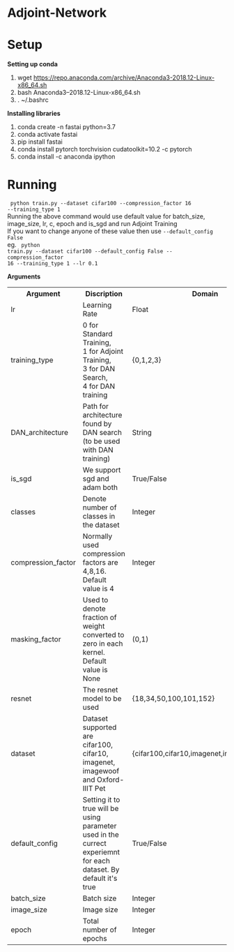 # Adjoint-Network



# Setup
**Setting up conda** <br/>
1. wget https://repo.anaconda.com/archive/Anaconda3-2018.12-Linux-x86_64.sh <br/>
2. bash Anaconda3–2018.12-Linux-x86_64.sh <br/>
3. . ~/.bashrc

**Installing libraries** <br/>
1. conda create -n fastai python=3.7 <br/>
2. conda activate fastai <br/>
3. pip install fastai <br/>
4. conda install pytorch torchvision cudatoolkit=10.2 -c pytorch <br/>
5. conda install -c anaconda ipython <br/>

# Running
<code> python train.py --dataset cifar100 --compression_factor 16 --training_type 1 </code> <br/>
Running the above command would use default value for batch_size, image_size, lr, c, epoch and is_sgd and run Adjoint Training <br/>
If you want to change anyone of these value then use <code>--default_config False</code> <br/>
eg. <code> python train.py --dataset cifar100 --default_config False --compression_factor 16 --training_type 1 --lr 0.1 </code> 


**Arguments** <br/>

<table>
  <tr>
    <th>Argument</th>
    <th>Discription</th>
    <th>Domain</th>
  </tr>
  <tr>
    <td>lr</td>
    <td>Learning Rate</td>
    <td>Float</td>
  </tr>
  <tr>
    <td>training_type</td>
    <td>0 for Standard Training, <br>
      1 for Adjoint Training, <br>
      3 for DAN Search, <br>
      4 for DAN training</td>
    <td>{0,1,2,3}</td>
  </tr>
  <tr>
    <td>DAN_architecture</td>
    <td>Path for architecture found by DAN search (to be used with DAN training)</td>
    <td>String</td>
  </tr>
  <tr>
    <td>is_sgd</td>
    <td>We support sgd and adam both</td>
    <td>True/False</td>
  </tr>
  <tr>
    <td>classes</td>
    <td>Denote number of classes in the dataset</td>
    <td>Integer</td>
  </tr>
  <tr>
    <td>compression_factor</td>
    <td>Normally used compression factors are 4,8,16. Default value is 4</td>
    <td>Integer</td>
  </tr>
  <tr>
    <td>masking_factor</td>
    <td>Used to denote fraction of weight converted to zero in each kernel. Default value is None</td>
    <td>(0,1)</td>
  </tr>
  <tr>
    <td>resnet</td>
    <td>The resnet model to be used</td>
    <td>{18,34,50,100,101,152}</td>
  </tr>
  <tr>
    <td>dataset</td>
    <td>Dataset supported are cifar100, cifar10, imagenet, imagewoof and Oxford-IIIT Pet</td>
    <td>{cifar100,cifar10,imagenet,imagewoof,pets}</td>
  </tr>
  <tr>
    <td>default_config</td>
    <td>Setting it to true will be using parameter used in the currect experiemnt for each dataset. By default it's true</td>
    <td>True/False</td>
  </tr>
  <tr>
    <td>batch_size</td>
    <td>Batch size</td>
    <td>Integer</td>
  </tr>
  <tr>
    <td>image_size</td>
    <td>Image size</td>
    <td>Integer</td>
  </tr>
  <tr>
    <td>epoch</td>
    <td>Total number of epochs</td>
    <td>Integer</td>
  </tr>
</table>
